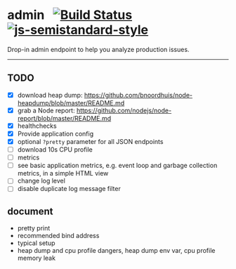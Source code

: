 # admin &nbsp; [![Build Status](https://travis-ci.org/bripkens/admin.svg?branch=master)](https://travis-ci.org/bripkens/admin) [![js-semistandard-style](https://img.shields.io/badge/code%20style-semistandard-brightgreen.svg?style=flat-square)](https://github.com/Flet/semistandard)

Drop-in admin endpoint to help you analyze production issues.

---

## TODO
 - [x] download heap dump: https://github.com/bnoordhuis/node-heapdump/blob/master/README.md
 - [x] grab a Node report: https://github.com/nodejs/node-report/blob/master/README.md
 - [x] healthchecks
 - [x] Provide application config
 - [x] optional `?pretty` parameter for all JSON endpoints
 - [ ] download 10s CPU profile
 - [ ] metrics
 - [ ] see basic application metrics, e.g. event loop and garbage collection metrics, in a simple HTML view
 - [ ] change log level
 - [ ] disable duplicate log message filter

## document
 - pretty print
 - recommended bind address
 - typical setup
 - heap dump and cpu profile dangers, heap dump env var, cpu profile memory leak
